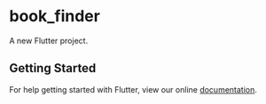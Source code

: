 # book_finder

A new Flutter project.

## Getting Started

For help getting started with Flutter, view our online
[documentation](https://flutter.io/).
